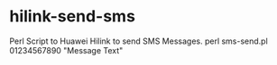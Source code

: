 # hilink-send-sms
Perl Script to Huawei Hilink to send SMS Messages.
perl sms-send.pl 01234567890 "Message Text"
